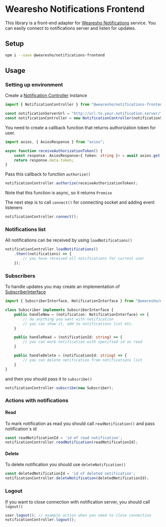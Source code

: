 # Wearesho Notifications Frontend

This library is a front-end adapter for
[Wearesho Notifications](https://github.com/wearesho-team/wearesho-notifications) service.
You can easily connect to notifications server and listen for updates.

## Setup

```bash
npm i --save @wearesho/notifications-frontend
```

## Usage

### Setting up environment

Create a [Notification Controller](./src/NotificationController.ts) instance

```typescript
import { NotificationController } from "@wearesho/notifications-frontend";

const notificationServerUrl = "http://url.to.your.notification.server/";
const notificationController = new NotificationController(notificationServerUrl);
```

You need to create a callback function that returns authorization token for user.

```typescript
import axios, { AxiosResponse } from "axios";

async function receiveAuthorizationToken() {
    const response: AxiosResponse<{ token: string }> = await axios.get("/receive-authorization-token");
    return response.data.token;
}
```

Pass this callback to function `authorize()`

```typescript
notificationController.authorize(receiveAuthorizationToken);
```

Note that this function is async, so it returns `Promise`

The next step is to call `connect()` for connecting socket and adding event listeners

```typescript
notificationController.connect();
```

### Notifications list

All notifications can be received by using `loadNotifications()`

```typescript
notificationController.loadNotifications()
    .then((notifications) => {
        // you have received all notifications for current user
    });
```

### Subscribers

To handle updates you may create an implementation of [SubscriberInterface](./src/SubscriberInterface.ts)

```typescript
import { SubscriberInterface, NotificationInterface } from "@wearesho/notifications-frontend";

class Subscriber implements SubscriberInterface {
    public handleNew = (notification: NotificationInterface) => {
        // do anything you want with notification
        // you can show it, add to notifications list etc.
    }

    public handleRead = (notificationId: string) => {
        // you can mark notification with specified id as read
    }

    public handleDelete = (notificationId: string) => {
        // you can delete notification from notifications list
    }
}
```

and then you should pass it to `subscribe()`

```typescript
notificationController.subscribe(new Subscriber);
```

### Actions with notifications

#### Read

To mark notification as read you should call `readNotification()`
and pass notification`s id

```typescript
const readNotificationId = 'id of read notification';
notificationController.readNotification(readNotificationId);
```

#### Delete

To delete notification you should use `deleteNotification()`

```typescript
const deletedNotificationId = 'id of deleted notification';
notificationController.deleteNotification(deletedNotificationId);
```

### Logout

If you want to close connection with notification server, you should call `logout()`

```typescript
user.logout(); // example action when you need to close connection
notificationController.logout();
```
